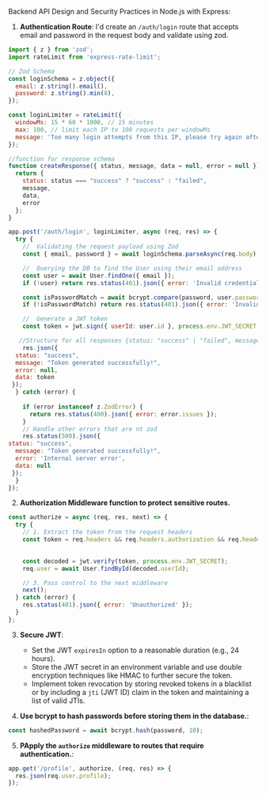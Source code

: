 Backend API Design and Security Practices in Node.js with Express:


1. **Authentication Route**: I'd create an `/auth/login` route that accepts email and password in the request body and validate using zod.
```javascript
import { z } from 'zod';
import rateLimit from 'express-rate-limit';

// Zod Schema
const loginSchema = z.object({
  email: z.string().email(),
  password: z.string().min(8),
});

const loginLimiter = rateLimit({
  windowMs: 15 * 60 * 1000, // 15 minutes
  max: 100, // limit each IP to 100 requests per windowMs
  message: 'Too many login attempts from this IP, please try again after 15 minutes'
});

//function for response schema
function createResponse({ status, message, data = null, error = null }) {
  return {
    status: status === "success" ? "success" : "failed",
    message,
    data,
    error
  };
}

app.post('/auth/login', loginLimiter, async (req, res) => {
  try {
    //  Validating the request payload using Zod
    const { email, password } = await loginSchema.parseAsync(req.body);

    //  Querying the DB to find the User using their email address
    const user = await User.findOne({ email });
    if (!user) return res.status(401).json({ error: 'Invalid credentials' });

    const isPasswordMatch = await bcrypt.compare(password, user.password);
    if (!isPasswordMatch) return res.status(401).json({ error: 'Invalid credentials' });

    //  Generate a JWT token
    const token = jwt.sign({ userId: user.id }, process.env.JWT_SECRET, { expiresIn: '24h' });

   //Structure for all responses {status: "success" | "failed", message: string, data: any, error: any}
    res.json({
  status: "success",
  message: "Token generated successfully!",
  error: null,
  data: token
 });
  } catch (error) {
  
    if (error instanceof z.ZodError) {
      return res.status(400).json({ error: error.issues });
    }
    // Handle other errors that are nt zod
    res.status(500).json({
status: "success",
  message: "Token generated successfully!",
  error: 'Internal server error',
  data: null
 });
  }
});
```

2. **Authorization Middleware function to protect sensitive routes.**
```javascript
const authorize = async (req, res, next) => {
  try {
    // 1. Extract the token from the request headers
    const token = req.headers && req.headers.authorization && req.headers.authorization.split(' ')[1];

    
    const decoded = jwt.verify(token, process.env.JWT_SECRET);
    req.user = await User.findById(decoded.userId);

    // 3. Pass control to the next middleware
    next();
  } catch (error) {
    res.status(401).json({ error: 'Unauthorized' });
  }
};
```

3. **Secure JWT**: 
   - Set the JWT `expiresIn` option to a reasonable duration (e.g., 24 hours).
   - Store the JWT secret in an environment variable and use double encryption techniques like HMAC to further secure the token.
   - Implement token revocation by storing revoked tokens in a blacklist or by including a `jti` (JWT ID) claim in the token and maintaining a list of valid JTIs.

4. **Use bcrypt to hash passwords before storing them in the database.**: 
```javascript
const hashedPassword = await bcrypt.hash(password, 10);
```

5. **PApply the `authorize` middleware to routes that require authentication.**: 
```javascript
app.get('/profile', authorize, (req, res) => {
  res.json(req.user.profile);
});
```

          
